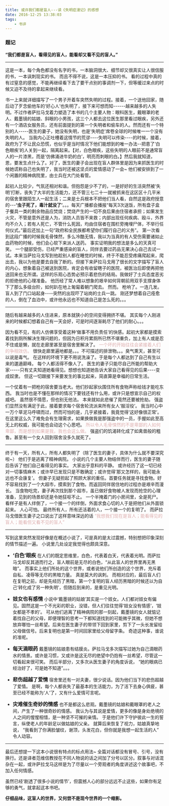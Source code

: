 ```yaml
---
title: 或许我们都是盲人---读《失明症漫记》的感想
date: 2016-12-25 13:38:03
tags:
    - 书评
---
```

### 题记
 __“我们都是盲人，看得见的盲人，能看却又看不见的盲人。”__
 ********************

<!-- more -->
这是一本，每个角色都没有名字的书，一本脑洞很大、细节却又很真实让人很信服的书，一本讽刺现实的书。
  而且不得不说，这是一本压抑的书。
  看的过程中真的有过窒息的感觉，不能再继续看下去了要干点别的事调剂一下，但等缓过来点的时候又迫不及待的拿起来继续看。

  书一上来就详细描写了一个男子开着车突然失明的过程。接着，一个送他回家，随后动了歹念偷他车的‘好心人’也失明了，接下来可想而知------越来越多的人失明。不过作者萨拉马戈着力塑造了本书的几个主要人物：眼科医生，戴眼罩的老人、戴墨镜的姑娘、斜眼的小男孩，这三个人都去这位医生那里看过眼疾，另外还有一个酒店女服务员，还有前面提到的第一个失明者和偷车的人。然而还有一个特别的人-----医生的妻子，她没有失明，也是‘失明症’席卷全球的时候唯一一个没有失明的人。
  当我内心正吐槽着这情节的荒谬----失明可以传染----的时候，接着，政府为了不让民众恐慌，也似乎是当时情况下他们能想到的唯一办法--把患了‘白色眼疾’的人关到一起，隔离起来。【对，白色眼疾，这些失明的人眼前不是通常盲人的一片漆黑，而是‘仿佛涌进牛奶的白’，明亮而刺眼的白。】然后我就知道，恩，要发生点什么了。对了，医生的妻子会出现在盲人群体里是因为来抓医生的时候她谎称自己也失明了，我当时还被这坚贞的爱情感动了一会~
  他们被安排到了一个闲置的精神病院里，由士兵在大门处看管。

  起初人比较少，气氛还相对和谐。但抱怨是少不了的，一是好好的生活突然被‘失明’打断，丧失了大半的生活能力，还不管三七二十一就被抓来在这区区十几平米的宿舍里跟陌生人一起生活；二来是士兵根本不把他们当人看，自然这是政府授意的---**‘虫子死了，毒汁就没了’**。。。每天广播都会播报“每天3次送饭，所有盘子盒子餐具一类的剩余物品应焚烧；焚烧产生的一切不良后果由住宿者承担；如果发生火灾，不管是意外还是人为，消防人员皆不来救；内部出现任何疾病、殴斗，外界均不介入；若有人死亡，不管什么死因，均由住宿者在围栏旁掩埋尸体，不举行任何仪式。”最后还加上一句“政府和全民族都希望你们履行自己的义务”。
  第一次看到这段广播的时候我毛骨悚然，多么冷酷无情，我以为当真的有人受伤需要诸如止血药物的时候，他们会心软下来派人送药。
  事实证明我的想法是多么的天真可笑。
  一个腿部受伤，已经严重感染的盲人，同伴去要过药品无果决心自己去试一试。本来当萨拉马戈写到他趁别人都在睡觉的时候，终于不能忍受疼痛爬起来，爬出去，我以为他是要去自我了断的。但接下来萨拉马戈用了很长的文字描写了盲人的内心，想象着自己被送到医院，肯定会有收留瞎子的医院，被医治后即使再把他送回来也无所谓。这样的乐观心态势必预示着悲伤的结局。我做好了士兵态度恶劣的拒绝他的心理准备。
  他历经了常人难以想象的艰辛如何背朝前用双手支撑身体下了那么多级台阶，如何趴在地上匍匐着朝门爬去。
  然而。
  枪响了。一连几发。
  盲人到了门口站起身----突然的出现吓了站岗的士兵一跳。
  刚还梦想着自己痊愈的人，倒在了血泊中，或许他永远也不知道自己是怎么死的。。。
  *********************
  随后有越来越多的人住进来，原本就狭小的空间变得拥挤不堪。
  其实每个人刚进来的时候都幻想着自己有一天会好，可是时间逐渐耗尽了他们的耐心。。。

  因为看不见，有的人仿佛享受着这种‘做事不用负责任’的快感。起初大家都是摸索着找到厕所解决生理问题的，但因为日积月累厕所已然不堪重负，加上有人或是忍不住或是懒，就在走廊里甚至是宿舍里解决了。
    <font color=#DCACAC>一个坏的开始往往会紧接着人们的争相效仿。</font>
  很快走廊里遍地都是。。。不可描述的排泄物。。。臭气熏天，甚至可以说是毒气。
  在这样的环境下更不用说洗澡了。于是每个人都达到了自己有生以来的邋遢巅峰。
  每个人都活得不像人了。
  医生的妻子只能尽自己所能的帮助大家-----只有丈夫知道她看得见。想想也知道她告诉大家自己看得见的后果----变成奴隶。
  但这一切跟接下来要发生的事比起来，简直算是幸福的日常生活。

  一个仗着有一把枪的宿舍要当老大。他们抄起家伙围住所有食物声称给钱才能吃东西。
  我当时也是不懂在那样的情况下要钱还有什么用，或许只是想宣示自己的权威吧。
  虽然很不情愿，但也别无他法。
  本来就如此悲催了竟然还要被抢劫。
  强盗们显然没有满足于此，接着要求每个宿舍轮流派来所有女人‘服淫役’。
  我当时心中一万个草泥马呼啸而过，然而可怕的是，几乎紧接着，我竟觉得‘这好像很正常’。
  在这里这么久了难免会有生理需求，如果换做我是那强盗中的一员，手握如此至高无上的权威，我可能也会动这个心思吧。
  <font color=#DCACAC>所以令人毛骨悚然的不是卑鄙的人如何卑鄙，而是想到如果是我，我也会这么做。</font>
  强盗们的饥渴转化成了如禽兽般的粗鲁。甚至有一个女人回到宿舍没多久就死了。
  **********************
  终于有一天，所有人，所有人都失明了（除了医生的妻子，具体为什么就不要深究啦~）
  他们于是逃离了精神病院。
  小说的几个主要人物结伴而行，医生的妻子随后告诉了他们自己看得见的事实。
  大家出乎意料的平静。
  或许经历了这一切已经对一切事情麻木；或许早已发现只是不敢确定；或许觉得’那又怎样的，我可能永远也不会康复’。
  但妻子无疑担起了照顾大家的重任。首要任务就是寻找食物。好不容易找到了一个大超市，摸索到了食物。而返回同伴居住地的过程亦是艰辛而漫长。
  当食物吃完，妻子再次找到那个超市，虽已做好食物被人发现而抢空的心理准备，见到的场景却还是令她狂呕不止。
  一个半掩着门的小房间里，全是死尸。
  看样子是有人绊倒了，一个接一个的绊倒，外面求食心切的人于是把他们从外面锁起来。
  人心可怕。
  最终所有人，所有还活着的人，一个接一个的复明了。
  而萨拉马戈借医生妻子之口说出了这样意味深远的话
  <font color=#DCACAC>“我想我们现在是盲人；能看得见的盲人；能看但又看不见的盲人”</font>
  *****************
  写到这里突然发现好像是在概述小说了，可是真的是太过震撼，特别想把印象深刻的情节描述一遍。
  小说里几处设定我觉得也颇具深意。
  - <font size=3>**‘白色’眼疾**</font>
  在人们的既定思维里，白色，代表着白天，代表着光明。而萨拉马戈却反其道而行之，盲人眼前是无尽的白色，“从此盲人的世界里再无黑暗”。
  而事实上他们所处的这个世界，或者说他们所创造的这个世界，充斥着自私、凌辱等无尽的黑暗力量。
  真是莫大的讽刺。
  而相对应的，最后盲人们在复明之前，却是先经历了黑暗，第一个复明的盲人经历黑暗的时候还以为自己‘转化成了另一种失明’，但随后到来的，是重见光明。
  - <font size=3>**妓女也有感情**</font>
  小说中‘戴墨镜的姑娘’其实是一个妓女。人们都对妓女有偏见。固然这是一个不光彩的职业，没错，但人们往往觉得‘妓女没有情感’，‘妓女都是不孝的’。
  可从他们逃离了精神病院的那一刻起，戴墨镜的女人就惦记着找自己的父母，即便理智的思考一下都知道找到的可能微乎其微，但她不想放弃哪怕一丝希望。后来在医生妻子的带领下回到家里，剪下了一头长发留给父母做信号。后来复明也是第一时间回家里给父母留字条。
  奇迹这种事，谁说的准呢。

- <font size=3>**每天滴眼药**</font>
  戴墨镜的姑娘患有结膜炎。萨拉马戈多次描写过她为自己滴眼药水的情景。或许是习惯，又或许是这无尽的绝望中仍抱有一丝希望，尽管这一切看起来很可笑。
  而后半部分，又多次从医生妻子的角度诉说，
  “她的眼病已经治好了，可是她不知道”。。。
- <font size=3>**悲伤超越了爱情**</font>
宿舍里还有一对夫妻，很少说话。因为他们当下的悲伤超越了爱情。
是啊，每个人都丧失了最基本的生活能力，为了活下去身心俱疲，甚至已经不能称为‘人’了，又有什么爱情可言呢。
- <font size=3>**灾难催生奇妙的情感**</font>
也不是都这么悲观。戴墨镜的姑娘和戴眼罩的老人之间，产生了一种很奇妙的情感。
我认为与其说是爱情，更多的像是身处绝境的人之间的惺惺相惜，是一种坚不可摧的亲情。
于是他们许下守护彼此一生的誓言，纵使老人的年龄足以做姑娘的父亲。
就算后来恢复了视力，姑娘真挚地说，
“我看到了你满脸皱纹，谢顶，头发花白，但你就是我想一起生活的人”
令人动容。
******************
最后还想提一下这本小说很有特点的标点用法~
全篇对话都没有冒号、引号，没有换行。还是译者范维信教授在不同人物说的话之间加了分号以区分。叙事与对话混杂在一起，或许萨拉戈马这样是为了尽量以一个旁观者的角度讲述这个故事吧，不加入任何情感。

虽然已经‘剧透了很多小说的情节’，但震撼人心的部分远远不止这些，如果你有足够的勇气，就拿起这本书吧。

**仔细品味，这盲人的世界，又何尝不是现今世界的一个缩影。**
